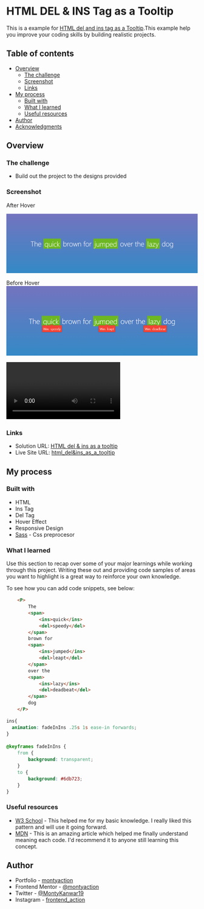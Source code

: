 # HTML DEL & INS Tag as a Tooltip

This is a example for [HTML del and ins tag as a Tooltip](https://hilarious-paletas-3ff6eb.netlify.app).This example help you improve your coding skills by building realistic projects.

## Table of contents

- [Overview](#overview)
  - [The challenge](#the-challenge)
  - [Screenshot](#screenshot)
  - [Links](#links)
- [My process](#my-process)
  - [Built with](#built-with)
  - [What I learned](#what-i-learned)
  - [Useful resources](#useful-resources)
- [Author](#author)
- [Acknowledgments](#acknowledgments)

## Overview


### The challenge

- Build out the project to the designs provided

### Screenshot
After Hover

![](./design/screencapture-127-0-0-1-5500-index-html-2022-07-02-22_23_54.png)

Before Hover
![](./design/screencapture-127-0-0-1-5500-index-html-2022-07-02-22_24_39__Active.png)

![Demo Video](./design/HTML-del-ins-with-CSS-and-TOOLTIP.webm)


### Links

- Solution URL: [HTML del & ins as a tooltip](https://github.com/montyaction/HTML-del_and_ins_as_a_tooltip)
- Live Site URL: [html_del&ins_as_a_tooltip](https://hilarious-paletas-3ff6eb.netlify.app/)


## My process

### Built with

- HTML
- Ins Tag
- Del Tag
- Hover Effect
- Responsive Design
- [Sass](https://sass-lang.com/) - Css preprocesor


### What I learned

Use this section to recap over some of your major learnings while working through this project. Writing these out and providing code samples of areas you want to highlight is a great way to reinforce your own knowledge.

To see how you can add code snippets, see below:

```html
    <P>
        The
        <span>
            <ins>quick</ins>
            <del>speedy</del>
        </span>
        brown for
        <span>
            <ins>jumped</ins>
            <del>leapt</del>
        </span>
        over the
        <span>
            <ins>lazy</ins>
            <del>deadbeat</del>
        </span>
        dog
    </P>
```
```scss
ins{
  animation: fadeInIns .25s 1s ease-in forwards;
}

@keyframes fadeInIns {
    from {
        background: transparent;
    }
    to {
        background: #6db723;
    }
}
```

### Useful resources

- [W3 School](https://www.w3schools.com/default.asp) - This helped me for my basic knowledge. I really liked this pattern and will use it going forward.
- [MDN](https://developer.mozilla.org/en-US/) - This is an amazing article which helped me finally understand meaning each code. I'd recommend it to anyone still learning this concept.


## Author

- Portfolio - [montyaction](https://blissful-banach-06fb18.netlify.app/
)
- Frontend Mentor - [@montyaction](https://www.frontendmentor.io/profile/montyaction)
- Twitter - [@MontyKanwar19](https://twitter.com/MontyKanwar19)
- Instagram - [frontend_action](https://www.instagram.com/frontend_action/)

